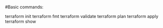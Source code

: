 #Basic commands:

terraform init 
terraform fmt
terraform validate
terraform plan
terraform apply
terraform show
